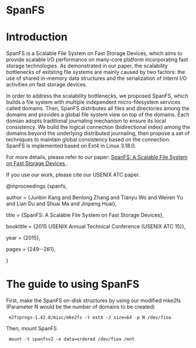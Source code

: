 # SpanFS

# Introduction
SpanFS is a Scalable File System on Fast Storage Devices, which aims to provide scalable I/O performance on many-core platform incorporating fast storage technologies.
As demonstrated in our paper, the scalability bottlenecks of exitsting file systems are mainly caused by two factors: the use of shared in-memory data structures and the serialization of internl I/O activities on fast storage devices.

In order to address the scalability bottlenecks, we proposed SpanFS, which builds a file system with multiple independent micro-filesystem services called domains.
Then, SpanFS distributes all files and directories among the domains and provides a global file system view on top of the domains.
Each domian adopts traditional journaling mechanism to ensure its local consistency.
We build the logical connection (bidirectional index) among the domains beyond the underlying distributed journaling, then propose a set of techniques to maintain global consistency based on the connection.
SpanFS is implemented based on Ext4 in Linux 3.18.0.

For more details, please refer to our paper:
[SpanFS: A Scalable File System on Fast Storage Devices ](https://www.usenix.org/system/files/conference/atc15/atc15-paper-kang.pdf)<bf />.

If you use our work, please cite our USENIX ATC paper.

@inproceedings {spanfs,

author = {Junbin Kang and Benlong Zhang and Tianyu Wo and Weiren Yu and Lian Du and Shuai Ma and Jinpeng Huai},

title = {SpanFS: A Scalable File System on Fast Storage Devices},

booktitle = {2015 USENIX Annual Technical Conference (USENIX ATC 15)},

year = {2015},

pages = {249--261},

}

# The guide to using SpanFS

First, make the SpanFS on-disk structures by using our modified mke2fs (Parameter N would be the number of domains to be created)
     
     e2fsprogs-1.42.8/misc/mke2fs -t ext4 -J size=64 -p N /dev/fioa


Then, mount SpanFS
    
     mount -t spanfsv2 -o data=ordered /dev/fioa /mnt





